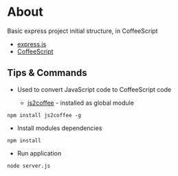 # About

Basic express project initial structure, in CoffeeScript

* [express.js](http://expressjs.com/)
* [CoffeeScript](http://coffeescript.org/)

## Tips & Commands

* Used to convert JavaScript code to CoffeeScript code

  * [js2coffee](http://js2coffee.org/) - installed as global module

```
npm install js2coffee -g
```

* Install modules dependencies

```
npm install
```

* Run application

```
node server.js
```
